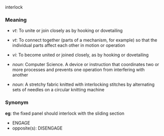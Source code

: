 interlock
### Meaning
+ _vt_: To unite or join closely as by hooking or dovetailing
+ _vt_: To connect together (parts of a mechanism, for example) so that the individual parts affect each other in motion or operation
+ _vi_: To become united or joined closely, as by hooking or dovetailing

+ _noun_: Computer Science. A device or instruction that coordinates two or more processes and prevents one operation from interfering with another
+ _noun_: A stretchy fabric knitted with interlocking stitches by alternating sets of needles on a circular knitting machine

### Synonym

__eg__: the fixed panel should interlock with the sliding section

+ ENGAGE
+ opposite(s): DISENGAGE


